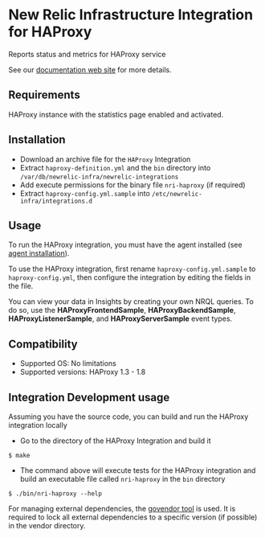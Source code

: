 # New Relic Infrastructure Integration for HAProxy 

Reports status and metrics for HAProxy service

See our [documentation web site](https://docs.newrelic.com/docs/integrations/host-integrations/host-integrations-list/haproxy-monitoring-integration) for more details.

## Requirements

HAProxy instance with the statistics page enabled and activated.

## Installation

* Download an archive file for the `HAProxy` Integration
* Extract `haproxy-definition.yml` and the `bin` directory into `/var/db/newrelic-infra/newrelic-integrations`
* Add execute permissions for the binary file `nri-haproxy` (if required)
* Extract `haproxy-config.yml.sample` into `/etc/newrelic-infra/integrations.d`

## Usage

To run the HAProxy integration, you must have the agent installed (see [agent installation](https://docs.newrelic.com/docs/infrastructure/new-relic-infrastructure/installation/install-infrastructure-linux)).

To use the HAProxy integration, first rename `haproxy-config.yml.sample` to `haproxy-config.yml`, then configure the integration
by editing the fields in the file. 

You can view your data in Insights by creating your own NRQL queries. To do so, use the **HAProxyFrontendSample**, **HAProxyBackendSample**, **HAProxyListenerSample**, and **HAProxyServerSample** event types. 

## Compatibility

* Supported OS: No limitations
* Supported versions: HAProxy 1.3 - 1.8 

## Integration Development usage

Assuming you have the source code, you can build and run the HAProxy integration locally

* Go to the directory of the HAProxy Integration and build it
```
$ make
```

* The command above will execute tests for the HAProxy integration and build an executable file called `nri-haproxy` in the `bin` directory
```
$ ./bin/nri-haproxy --help
```

For managing external dependencies, the [govendor tool](https://github.com/kardianos/govendor) is used. It is required to lock all external dependencies to a specific version (if possible) in the vendor directory.

